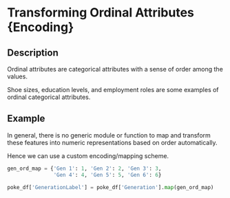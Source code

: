 # Transforming Ordinal Attributes {Encoding}

## Description

Ordinal attributes are categorical attributes with a sense of order among the values.

Shoe sizes, education levels, and employment roles are some examples of ordinal categorical attributes.

## Example

In general, there is no generic module or function to map and transform these features into numeric representations based on order automatically.

Hence we can use a custom encoding/mapping scheme.

```python
gen_ord_map = {'Gen 1': 1, 'Gen 2': 2, 'Gen 3': 3,
               'Gen 4': 4, 'Gen 5': 5, 'Gen 6': 6}

poke_df['GenerationLabel'] = poke_df['Generation'].map(gen_ord_map)
```
